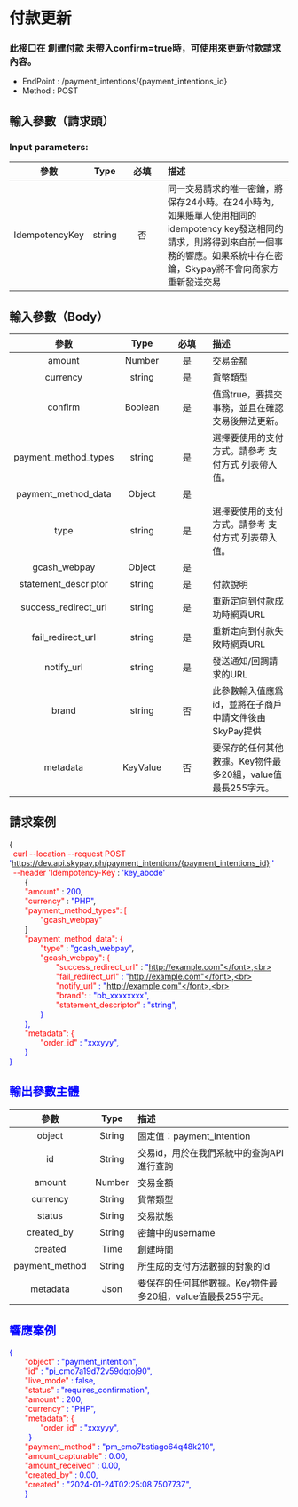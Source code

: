 # 付款更新 
### 此接口在 創建付款 未帶入confirm=true時，可使用來更新付款請求內容。

 -  EndPoint	: /payment_intentions/{payment_intentions_id}
 -  Method	: POST

## 輸入參數（請求頭）
### Input parameters:
|       參數               | Type         |  <div style="width:60px">必填</div> |  描述|
|:-------------------------:|:-----------:|     :-----------:     |   :-----       | 
|IdempotencyKey |string|否|同一交易請求的唯一密鑰，將保存24小時。在24小時內，如果賬單人使用相同的idempotency key發送相同的請求，則將得到來自前一個事務的響應。如果系統中存在密鑰，Skypay將不會向商家方重新發送交易|

## 輸入參數（Body）
|       參數               | Type         |  <div style="width:60px">必填</div>    |  描述|
|:-------------------------:|:-----------:|    :-----------:   |   :-----       | 
|amount     |   Number  | 是   |交易金額|
|currency|string |是| 貨幣類型|
|confirm  |Boolean|是|值爲true，要提交事務，並且在確認交易後無法更新。|
|payment_method_types   | string |是 | 選擇要使用的支付方式。請參考 支付方式 列表帶入值。|
| payment_method_data|Object |是||
|type   | string |是 | 選擇要使用的支付方式。請參考 支付方式 列表帶入值。|
| gcash_webpay  | Object | 是| |
|statement_descriptor   | string |是 |付款說明|
|success_redirect_url   | string |是 |重新定向到付款成功時網頁URL|
|fail_redirect_url   | string |是 |重新定向到付款失敗時網頁URL|
|notify_url   | string |是|發送通知/回調請求的URL|
|brand   | string |否 |此參數輸入值應爲id，並將在子商戶申請文件後由SkyPay提供|
|metadata   | KeyValue |否 |要保存的任何其他數據。Key物件最多20組，value值最長255字元。|

## 請求案例

{<br>
    <font color=red>&ensp;curl --location --request POST</font> <font color=blue>'https://dev.api.skypay.ph/payment_intentions/{payment_intentions_id} '</font><br>
    <font color=red>&ensp;--header 'Idempotency-Key</font> : <font color=blue>'key_abcde'</font> <br>
    &ensp;&ensp;&ensp;&ensp;{<br>
    <font color=red>&ensp;&ensp;&ensp;&ensp;"amount"</font> : <font color=blue>200</font>,<br>
    <font color=red>&ensp;&ensp;&ensp;&ensp;"currency"</font> : <font color=blue>"PHP"</font>,<br>
    <font color=red>&ensp;&ensp;&ensp;&ensp;"payment_method_types": [ </font> <br>
    <font color=red>&ensp;&ensp;&ensp;&ensp;&ensp;&ensp;&ensp;&ensp;"gcash_webpay"</font><br>
    &ensp;&ensp;&ensp;&ensp;]<br>
    <font color=red>&ensp;&ensp;&ensp;&ensp;"payment_method_data": {</font><br>
    <font color=red>&ensp;&ensp;&ensp;&ensp;&ensp;&ensp;&ensp;&ensp;"type"</font> : <font color=blue>"gcash_webpay"</font>,<br>
    <font color=red>&ensp;&ensp;&ensp;&ensp;&ensp;&ensp;&ensp;&ensp;"gcash_webpay": {</font><br>
    <font color=red>&ensp;&ensp;&ensp;&ensp;&ensp;&ensp;&ensp;&ensp;&ensp;&ensp;&ensp;&ensp;"success_redirect_url"</font> : <font color=blue>"http://example.com"</font>,<br>
    <font color=red>&ensp;&ensp;&ensp;&ensp;&ensp;&ensp;&ensp;&ensp;&ensp;&ensp;&ensp;&ensp;"fail_redirect_url"</font> : <font color=blue>"http://example.com"</font>,<br>
    <font color=red>&ensp;&ensp;&ensp;&ensp;&ensp;&ensp;&ensp;&ensp;&ensp;&ensp;&ensp;&ensp;"notify_url"</font> : <font color=blue>"http://example.com"</font>,<br>
    <font color=red>&ensp;&ensp;&ensp;&ensp;&ensp;&ensp;&ensp;&ensp;&ensp;&ensp;&ensp;&ensp;"brand": </font>: <font color=blue>"bb_xxxxxxxx"</font>,<br>
    <font color=red>&ensp;&ensp;&ensp;&ensp;&ensp;&ensp;&ensp;&ensp;&ensp;&ensp;&ensp;&ensp;"statement_descriptor"</font> : <font color=blue>"string"</font>,<br>
    &ensp;&ensp;&ensp;&ensp;&ensp;&ensp;&ensp;&ensp;}<br>
    &ensp;&ensp;&ensp;&ensp;},<br>
    <font color=red>&ensp;&ensp;&ensp;&ensp;"metadata": {</font><br>
    <font color=red>&ensp;&ensp;&ensp;&ensp;&ensp;&ensp;&ensp;&ensp;"order_id"</font> : <font color=blue>"xxxyyy"</font>,<br>
    &ensp;&ensp;&ensp;&ensp;}<br>
}

## 輸出參數主體
|      參數                | Type        |   描述|
|:-------------------------:|:-----------:|     :------     |
|object     |   String  |固定值：payment_intention|
|id     |   String  |交易id，用於在我們系統中的查詢API進行查詢|
|amount     |   Number  |交易金額|
|currency   |   String  |貨幣類型|
|status     |   String  |交易狀態|
|created_by     |   String  |密鑰中的username|
|created     |   Time  |創建時間|
|payment_method     |   String  |所生成的支付方法數據的對象的Id|
|metadata   |   Json    |要保存的任何其他數據。Key物件最多20組，value值最長255字元。|

## 響應案例
{<br>
    <font color=red>&ensp;&ensp;&ensp;&ensp;"object"</font> : <font color=blue>"payment_intention"</font>,<br>
    <font color=red>&ensp;&ensp;&ensp;&ensp;"id"</font> : <font color=blue>"pi_cmo7a19d72v59dqtoj90"</font>,<br>
    <font color=red>&ensp;&ensp;&ensp;&ensp;"live_mode"</font> : <font color=blue>false</font>,<br>
    <font color=red>&ensp;&ensp;&ensp;&ensp;"status"</font> : <font color=blue>"requires_confirmation"</font>,<br>
    <font color=red>&ensp;&ensp;&ensp;&ensp;"amount"</font> : <font color=blue>200</font>,<br>
    <font color=red>&ensp;&ensp;&ensp;&ensp;"currency"</font> : <font color=blue>"PHP"</font>,<br>
    <font color=red>&ensp;&ensp;&ensp;&ensp;"metadata": {</font><br>
    <font color=red>&ensp;&ensp;&ensp;&ensp;&ensp;&ensp;&ensp;&ensp;"order_id"</font> : <font color=blue>"xxxyyy"</font>,<br>
    &ensp;&ensp;&ensp;&ensp;&ensp;}<br>
    <font color=red>&ensp;&ensp;&ensp;&ensp;"payment_method"</font> : <font color=blue>"pm_cmo7bstiago64q48k210"</font>,<br>
    <font color=red>&ensp;&ensp;&ensp;&ensp;"amount_capturable"</font> : <font color=blue>0.00</font>,<br>
    <font color=red>&ensp;&ensp;&ensp;&ensp;"amount_received"</font> : <font color=blue>0.00</font>,<br>
    <font color=red>&ensp;&ensp;&ensp;&ensp;"created_by"</font> : <font color=blue>0.00</font>,<br>
    <font color=red>&ensp;&ensp;&ensp;&ensp;"created"</font> : <font color=blue>"2024-01-24T02:25:08.750773Z"</font>,<br>
    &ensp;&ensp;&ensp;&ensp;}<br>